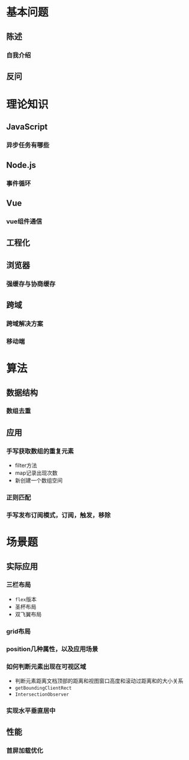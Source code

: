 # 基本问题
## 陈述
### 自我介绍
## 反问

# 理论知识
## JavaScript
### 异步任务有哪些
## Node.js
### 事件循环
## Vue
### vue组件通信
## 工程化

## 浏览器
### 强缓存与协商缓存
## 跨域
### 跨域解决方案
### 移动端

# 算法
## 数据结构
### 数组去重
## 应用
### 手写获取数组的重复元素
- filter方法
- map记录出现次数
- 新创建一个数组空间
### 正则匹配
### 手写发布订阅模式，订阅，触发，移除


# 场景题
## 实际应用
### 三栏布局
- `flex`版本
- 圣杯布局
- 双飞翼布局
### grid布局
### position几种属性，以及应用场景
### 如何判断元素出现在可视区域
- 判断元素距离文档顶部的距离和视图窗口高度和滚动过距离和的大小关系
- `getBoundingClientRect`
- `IntersectionObserver`
### 实现水平垂直居中
## 性能
### 首屏加载优化
